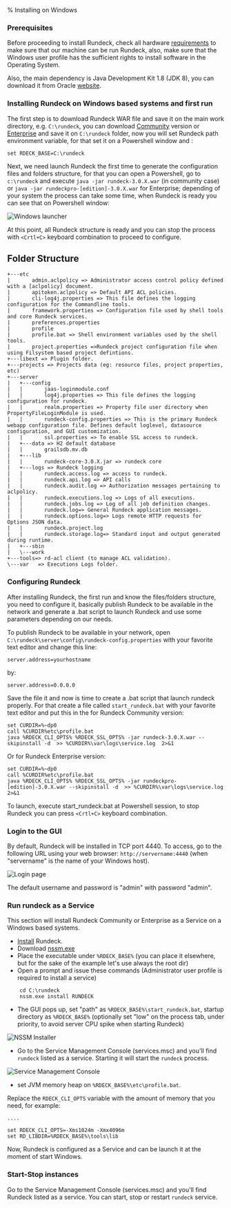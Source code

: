 % Installing on Windows

### Prerequisites

Before proceeding to install Rundeck, check all hardware [requirements](https://docs.rundeck.com/docs/administration/install/system-requirements.html) to make sure that our machine can be run Rundeck, also, make sure that the Windows user profile has the sufficient rights to install software in the Operating System.

Also, the main dependency is Java Development Kit 1.8 (JDK 8), you can download it from Oracle [website](https://www.oracle.com/technetwork/java/javase/downloads/jdk8-downloads-2133151.html).

### Installing Rundeck on Windows based systems and first run

The first step is to download Rundeck WAR file and save it on the main work directory, e.g. `C:\rundeck`, you can download [Community](https://www.rundeck.com/open-source/download) version or [Enterprise](https://download.rundeck.com/) and save it on `C:\rundeck` folder, now you will set Rundeck path environment variable, for that set it on a Powershell window and :

```
set RDECK_BASE=C:\rundeck
```

Next, we need launch Rundeck the first time to generate the configuration files and folders structure, for that you can open a Powershell, go to `c:\rundeck` and execute `java -jar rundeck-3.0.X.war` (in community case) or `java -jar rundeckpro-[edition]-3.0.X.war` for Enterprise; depending of your system the process can take some time, when Rundeck is ready you can see that on Powershell window:

![Windows launcher](/figures/windows-launcher.png)

At this point, all Rundeck structure is ready and you can stop the process with `<Crtl+C>` keyboard combination to proceed to configure.

## Folder Structure

```
+---etc
|       admin.aclpolicy => Administrator access control policy defined with a [aclpolicy] document.
|       apitoken.aclpolicy => Default API ACL policies.
|       cli-log4j.properties => This file defines the logging configuration for the Commandline tools.
|       framework.properties => Configuration file used by shell tools and core Rundeck services.
|       preferences.properties
|       profile
|       profile.bat => Shell environment variables used by the shell tools.
|       project.properties =>Rundeck project configuration file when using Filsystem based project defintions.
+---libext => Plugin folder.
+---projects => Projects data (eg: resource files, project properties, etc)
+---server
|   +---config
|   |       jaas-loginmodule.conf
|   |       log4j.properties => This file defines the logging configuration for rundeck.
|   |       realm.properties => Property file user directory when PropertyFileLoginModule is used.
|   |       rundeck-config.properties => This is the primary Rundeck webapp configuration file. Defines default loglevel, datasource configuration, and GUI customization.
|   |       ssl.properties => To enable SSL access to rundeck.
|   +---data => H2 default database
|   |       grailsdb.mv.db
|   +---lib
|   |       rundeck-core-3.0.X.jar => rundeck core
|   +---logs => Rundeck logging
|   |       rundeck.access.log => access to rundeck.
|   |       rundeck.api.log => API calls
|   |       rundeck.audit.log => Authorization messages pertaining to aclpolicy.
|   |       rundeck.executions.log => Logs of all executions.
|   |       rundeck.jobs.log => Log of all job definition changes.
|   |       rundeck.log=> General Rundeck application messages.
|   |       rundeck.options.log=> Logs remote HTTP requests for Options JSON data.
|   |       rundeck.project.log
|   |       rundeck.storage.log=> Standard input and output generated during runtime.
|   +---sbin
|   \---work
+---tools=> rd-acl client (to manage ACL validation).
\---var   => Executions Logs folder.
```

### Configuring Rundeck

After installing Rundeck, the first run and know the files/folders structure, you need to configure it, basically publish Rundeck to be available in the network and generate a .bat script to launch Rundeck and use some parameters depending on our needs.

To publish Rundeck to be available in your network, open `C:\rundeck\server\config\rundeck-config.properties` with your favorite text editor and change this line:

```
server.address=yourhostname
```

by:

```
server.address=0.0.0.0
```

Save the file it and now is time to create a .bat script that launch rundeck properly. For that create a file called `start_rundeck.bat` with your favorite text editor and put this in the for Rundeck Community version:

```
set CURDIR=%~dp0
call %CURDIR%etc\profile.bat
java %RDECK_CLI_OPTS% %RDECK_SSL_OPTS% -jar rundeck-3.0.X.war --skipinstall -d  >> %CURDIR%\var\logs\service.log  2>&1
```

Or for Rundeck Enterprise version:

```
set CURDIR=%~dp0
call %CURDIR%etc\profile.bat
java %RDECK_CLI_OPTS% %RDECK_SSL_OPTS% -jar rundeckpro-[edition]-3.0.X.war --skipinstall -d  >> %CURDIR%\var\logs\service.log  2>&1
```

To launch, execute start_rundeck.bat at Powershell session, to stop Rundeck you can press `<Crtl+C>` keyboard combination.

### Login to the GUI

By default, Rundeck will be installed in TCP port 4440. To access, go to the following URL using your web browser: `http://servername:4440` (when "servername" is the name of your Windows host).

![Login page](/figures/login-page.png)

The default username and password is "admin" with password "admin".

### Run rundeck as a Service

This section will install Rundeck Community or Enterprise as a Service on a Windows based systems.

- [Install](#installing-rundeck-on-windows-systems-and-first-run) Rundeck.
- Download [nssm.exe](http://nssm.cc/)
- Place the executable under `%RDECK_BASE%` (you can place it elsewhere, but for the sake of the example let's use always the root dir)
- Open a prompt and issue these commands (Administrator user profile is required to install a service)

```
    cd C:\rundeck
    nssm.exe install RUNDECK
```

- The GUI pops up, set "path" as `%RDECK_BASE%\start_rundeck.bat`, startup directory as `%RDECK_BASE%` (optionally set "low" on the process tab, under priority, to avoid server CPU spike when starting Rundeck)

![NSSM Installer](/figures/nssm-installer.png)

- Go to the Service Management Console (services.msc) and you'll find `rundeck` listed as a service. Starting it will start the `rundeck` process.

![Service Management Console](/figures/service-management-console.png)

- set JVM memory heap on `%RDECK_BASE%\etc\profile.bat`.

Replace the `RDECK_CLI_OPTS` variable with the amount of memory that you need, for example:

```
....

set RDECK_CLI_OPTS=-Xms1024m -Xmx4096m
set RD_LIBDIR=%RDECK_BASE%\tools\lib
```

Now, Rundeck is configured as a Service and can be launch it at the moment of start Windows.

### Start-Stop instances

Go to the Service Management Console (services.msc) and you'll find Rundeck listed as a service. You can start, stop or restart `rundeck` service.
